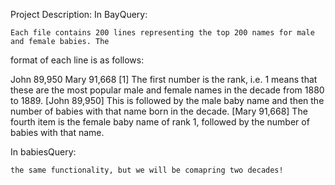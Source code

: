 Project Description:
In BayQuery:

    Each file contains 200 lines representing the top 200 names for male and female babies. The
format of each line is as follows:

John 89,950 Mary 91,668
[1] The first number is the rank, i.e. 1 means that these are the most popular male and
female names in the decade from 1880 to 1889.
[John 89,950] This is followed by the male baby name and then the number of babies
with that name born in the decade.
[Mary 91,668] The fourth item is the female baby name of rank 1, followed by the
number of babies with that name.

In babiesQuery:

    the same functionality, but we will be comapring two decades! 